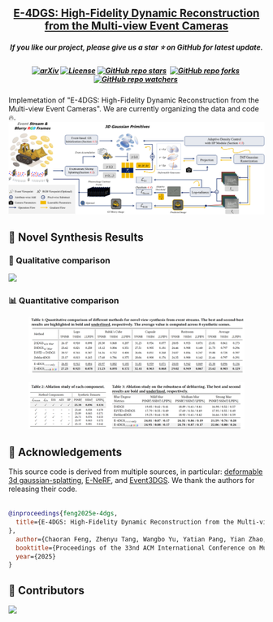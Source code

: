 <h2 align="center"> 
  <a href="https://github.com/SuperFCR/E-4DGS"> E-4DGS: High-Fidelity Dynamic Reconstruction from the Multi-view Event Cameras</a>
</h2>
<h5 align="center"> 
If you like our project, please give us a star ⭐ on GitHub for latest update.  </h5>
<h5 align="center">

[![arXiv](https://img.shields.io/badge/Arxiv-2508.09912-b31b1b.svg?logo=arXiv)](http://arxiv.org/abs/2508.09912)
[![License](https://img.shields.io/badge/License-MIT-yellow)](https://github.com/SuperFCR/E-4DGS/blob/main/LICENSE) 
[![GitHub repo stars](https://img.shields.io/github/stars/SuperFCR/E-4DGS?style=flat&logo=github&logoColor=whitesmoke&label=Stars)](https://github.com/SuperFCR/E-4DGS/stargazers)&#160;
[![GitHub repo forks](https://img.shields.io/github/forks/SuperFCR/E-4DGS?style=flat&logo=github&logoColor=whitesmoke&label=Forks)](https://github.com/SuperFCR/E-4DGS/network)&#160;
[![GitHub repo watchers](https://img.shields.io/github/watchers/SuperFCR/E-4DGS?style=flat&logo=github&logoColor=whitesmoke&label=Watchers)](https://github.com/SuperFCR/E-4DGS/watchers)&#160;


</h5>Implemetation of "E-4DGS: High-Fidelity Dynamic Reconstruction from the Multi-view Event Cameras". We are currently organizing the data and code 🔥.

<img src="docs/static/img/pipeline.png"/>


## 🍭 Novel Synthesis Results
### 🌅 Qualitative comparison
<img src="docs/static/img/vis_comprison.png"/>

### 📊 Quantitative comparison


<div class="is-centered">
    <figure style="text-align: center;">
        <img src="docs/static/img/tables/table1.png" alt="Compression Pipeline" style="display: inline-block;">
    </figure>
</div>


<div class="is-centered">
    <figure style="text-align: center;">
        <img src="docs/static/img/tables/table2.png" alt="Compression Pipeline" style="display: inline-block;">
    </figure>
</div>

<!-- <h2>
  <img src="assets/acknowledgement.svg" alt="Lego Icon" style="height:24px; width:24px; vertical-align:middle; margin-right:10px;">
  Acknowledgements
</h2> -->
## 🙏 Acknowledgements

This source code is derived from multiple sources, in particular: 
[deformable 3d gaussian-splatting](https://github.com/ingra14m/Deformable-3D-Gaussians), [E-NeRF](https://github.com/knelk/enerf), and [Event3DGS](https://github.com/lanpokn/Event-3DGS). We thank the authors for releasing their code.

```bibtex

@inproceedings{feng2025e-4dgs,
  title={E-4DGS: High-Fidelity Dynamic Reconstruction from the Multi-view Event Cameras
},
  author={Chaoran Feng, Zhenyu Tang, Wangbo Yu, Yatian Pang, Yian Zhao, Jianbin Zhao, Li Yuan, Yonghong Tian},
  booktitle={Proceedings of the 33nd ACM International Conference on Multimedia},
  year={2025}
}

```

## 🤝 Contributors

<a href="https://github.com/SuperFCR/E-4DGS/graphs/contributors">
  <img src="https://contrib.rocks/image?repo=SuperFCR/E-4DGS" />
</a>